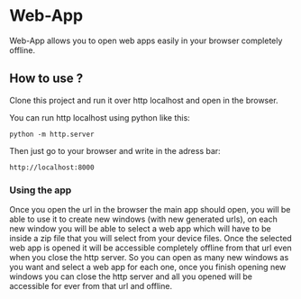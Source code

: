 # Web-App

Web-App allows you to open web apps easily in your browser completely offline.

## How to use ?

Clone this project and run it over http localhost and open in the browser.

You can run http localhost using python like this:

`python -m http.server`

Then just go to your browser and write in the adress bar:

`http://localhost:8000`

### Using the app

Once you open the url in the browser the main app should open, you will be able to use it to create new windows (with new generated urls), on each new window you will be able to select a web app which will have to be inside a zip file that you will select from your device files.
Once the selected web app is opened it will be accessible completely offline from that url even when you close the http server.
So you can open as many new windows as you want and select a web app for each one, once you finish opening new windows you can close the http server and all you opened will be accessible for ever from that url and offline.

